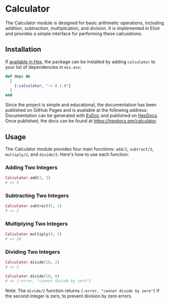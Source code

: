 # Calculator

The Calculator module is designed for basic arithmetic operations, including addition, subtraction, multiplication, and division. It is implemented in Elixir and provides a simple interface for performing these calculations.

## Installation

If [available in Hex](https://hex.pm/docs/publish), the package can be installed
by adding `calculator` to your list of dependencies in `mix.exs`:

```elixir
def deps do
  [
    {:calculator, "~> 0.1.0"}
  ]
end
```
Since the project is simple and educational, the documentation has been published on GitHub Pages and is available at the following address:
Documentation can be generated with [ExDoc](https://github.com/elixir-lang/ex_doc)
and published on [HexDocs](https://hexdocs.pm). Once published, the docs can
be found at <https://hexdocs.pm/calculator>.


## Usage

The Calculator module provides four main functions: `add/2`, `subtract/2`, `multiply/2`, and `divide/2`. Here's how to use each function:

### Adding Two Integers

```elixir
Calculator.add(2, 3)
# => 5
```

### Subtracting Two Integers

```elixir
Calculator.subtract(5, 3)
# => 2
```

### Multiplying Two Integers

```elixir
Calculator.multiply(4, 5)
# => 20
```

### Dividing Two Integers

```elixir
Calculator.divide(10, 2)
# => 5

Calculator.divide(10, 0)
# => {:error, "cannot divide by zero"}
```

Note: The `divide/2` function returns `{:error, "cannot divide by zero"}` if the second integer is zero, to prevent division by zero errors.

